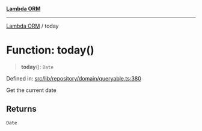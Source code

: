 [**Lambda ORM**](../README.md)

***

[Lambda ORM](../README.md) / today

# Function: today()

> **today**(): `Date`

Defined in: [src/lib/repository/domain/queryable.ts:380](https://github.com/lambda-orm/lambdaorm-base/blob/5f10bdc7d0f008296efbcbe89bc2bf1ed03aaaef/src/lib/repository/domain/queryable.ts#L380)

Get the current date

## Returns

`Date`
